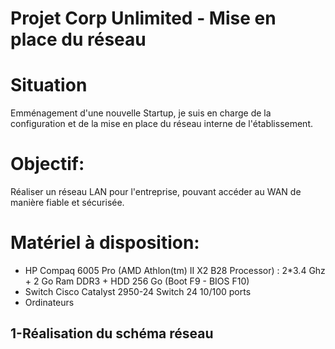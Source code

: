 # Projet Corp Unlimited - Mise en place du réseau
# Situation
Emménagement d'une nouvelle Startup, je suis en charge de la configuration et de la mise en place du réseau interne de l'établissement.

# Objectif: 
Réaliser un réseau LAN pour l'entreprise, pouvant accéder au WAN de manière fiable et sécurisée.

# Matériel à disposition:
- HP Compaq 6005 Pro (AMD Athlon(tm) II X2 B28 Processor) : 2*3.4 Ghz + 2 Go Ram DDR3 + HDD 256 Go (Boot F9 - BIOS F10)
- Switch Cisco Catalyst 2950-24 Switch 24 10/100 ports
- Ordinateurs

## 1-Réalisation du schéma réseau




